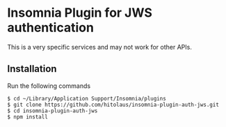 # Insomnia Plugin for JWS authentication

This is a very specific services and may not work for other APIs.

## Installation

Run the following commands

```
$ cd ~/Library/Application Support/Insomnia/plugins
$ git clone https://github.com/hitolaus/insomnia-plugin-auth-jws.git
$ cd insomnia-plugin-auth-jws
$ npm install
```
